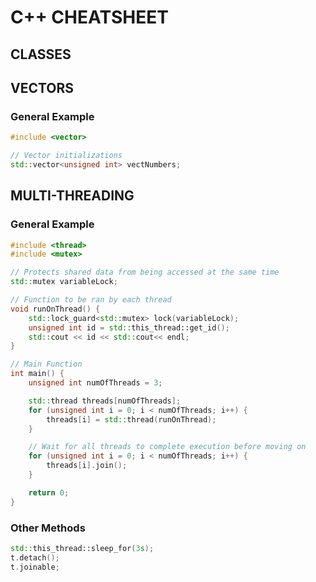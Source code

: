 # C++ CHEATSHEET

## CLASSES



## VECTORS
### General Example
```cpp
#include <vector>

// Vector initializations
std::vector<unsigned int> vectNumbers;
```



## MULTI-THREADING
### General Example
```cpp
#include <thread>
#include <mutex>

// Protects shared data from being accessed at the same time
std::mutex variableLock;

// Function to be ran by each thread
void runOnThread() {
    std::lock_guard<std::mutex> lock(variableLock);
    unsigned int id = std::this_thread::get_id();
    std::cout << id << std::cout<< endl;
}

// Main Function
int main() {
    unsigned int numOfThreads = 3;

    std::thread threads[numOfThreads];
    for (unsigned int i = 0; i < numOfThreads; i++) {
        threads[i] = std::thread(runOnThread);
    }

    // Wait for all threads to complete execution before moving on
    for (unsigned int i = 0; i < numOfThreads; i++) {
        threads[i].join();
    }

    return 0;
}
```

### Other Methods
```cpp
std::this_thread::sleep_for(3s);
t.detach();
t.joinable;
```